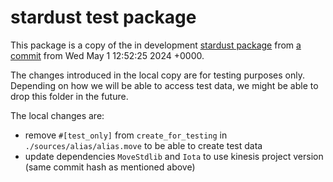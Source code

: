 # stardust test package

This package is a copy of the in development [stardust package](https://github.com/iotaledger/kinesis/tree/develop/crates/iota-framework/packages/stardust) from [a commit]([7899dc9ce682c3d0a97f249ce7eaa27b9473b920](https://github.com/iotaledger/kinesis/commit/7899dc9ce682c3d0a97f249ce7eaa27b9473b920)) from Wed May 1 12:52:25 2024 +0000.

The changes introduced in the local copy are for testing purposes only. Depending on how we will be able to access test data, we might be able to drop this folder in the future.

The local changes are:

- remove `#[test_only]` from `create_for_testing` in `./sources/alias/alias.move` to be able to create test data
- update dependencies `MoveStdlib` and `Iota` to use kinesis project version (same commit hash as mentioned above)